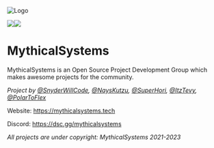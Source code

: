 ![Logo](https://i.imgur.com/xI3GLFc.jpeg)
<p style="center"><img src="https://discord.com/api/guilds/1080933452091752448/widget.png?style=shield"><img src="https://img.shields.io/badge/License-MIT-green.svg" />


# MythicalSystems

MythicalSystems is an Open Source Project Development Group which makes awesome projects for the community.

*Project by 
[@SnyderWillCode](https://github.com/SnyderWillCode),
[@NaysKutzu](https://github.com/NaysKutzu),
[@SuperHori](https://github.com/superhori69),
[@ItzTevy](https://github.com/ItzTevy),
[@PolarToFlex](https://github.com/PolarToFlex)*

Website: https://mythicalsystems.tech

Discord: https://dsc.gg/mythicalsystems

*All projects are under copyright: MythicalSystems 2021-2023*
